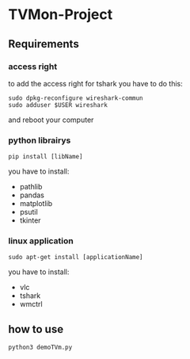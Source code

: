 # TVMon-Project

## Requirements 
### access right 

to add the access right for tshark 
you have to do this: 
```
sudo dpkg-reconfigure wireshark-commun
sudo adduser $USER wireshark
```
and reboot your computer

### python librairys
```
pip install [libName]
```
you have to install:
* pathlib
* pandas
* matplotlib
* psutil
* tkinter

### linux application
``` 
sudo apt-get install [applicationName]
```
you have to install:
* vlc
* tshark
* wmctrl

## how to use 

```
python3 demoTVm.py

```
